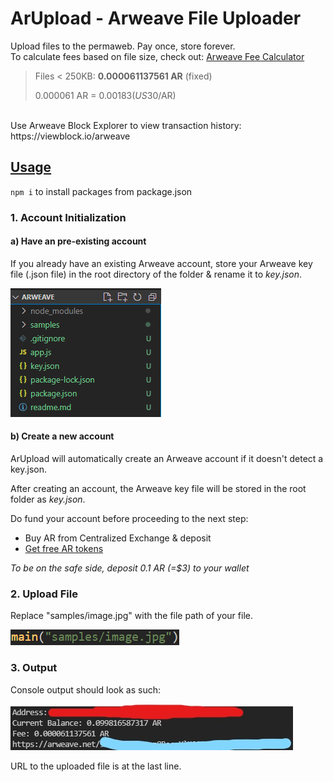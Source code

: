 # ArUpload - Arweave File Uploader

Upload files to the permaweb. Pay once, store forever. 
<br>
To calculate fees based on file size, check out: [Arweave Fee Calculator](https://55mcexhgg4xql3l6xy4aoz2dzm23zghryqakakwtagj5djcm.arweave.net/71giX-OY-3LwXtfr44B2dDyzW8mPHEAKA-q0wGT0aRM)

> Files < 250KB: **0.000061137561 AR** (fixed)
>
> 0.000061 AR = $0.00183 (US$30/AR)
<br>
Use Arweave Block Explorer to view transaction history: https://viewblock.io/arweave



## <u>Usage</u>

`npm i` to install packages from package.json



### 1. Account Initialization

#### a) Have an pre-existing account

If you already have an existing Arweave account, store your Arweave key file (.json file) in the root directory of the folder & rename it to *key.json*. 

![image-20220310165738727](Assets/file-structure.png)

#### b) Create a new account

ArUpload will automatically create an Arweave account if it doesn't detect a key.json.

After creating an account, the Arweave key file will be stored in the root folder as *key.json*.

Do fund your account before proceeding to the next step:

- Buy AR from Centralized Exchange & deposit 
- [Get free AR tokens](https://faucet.arweave.net/)



*To be on the safe side, deposit 0.1 AR (=$3) to your wallet*



### 2. Upload File

Replace "samples/image.jpg" with the file path of your file.

 ![image-20220310165443838](Assets/code-1.png)



### 3. Output

Console output should look as such:

![image-20220310170216525](Assets/output.jpg)

URL to the uploaded file is at the last line.

















